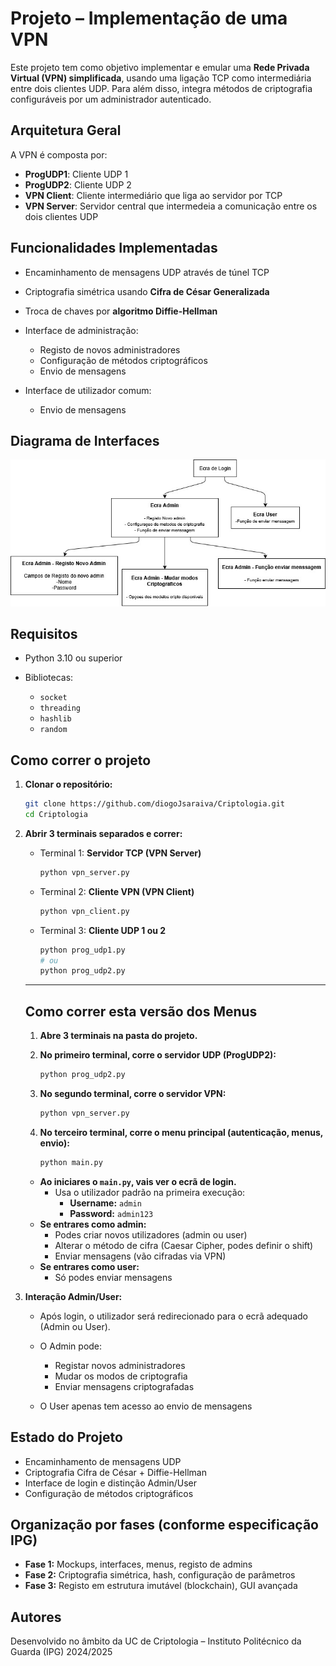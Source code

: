 # Projeto – Implementação de uma VPN

Este projeto tem como objetivo implementar e emular uma **Rede Privada Virtual (VPN) simplificada**, usando uma ligação TCP como intermediária entre dois clientes UDP. Para além disso, integra métodos de criptografia configuráveis por um administrador autenticado.

## Arquitetura Geral

A VPN é composta por:

* **ProgUDP1**: Cliente UDP 1
* **ProgUDP2**: Cliente UDP 2
* **VPN Client**: Cliente intermediário que liga ao servidor por TCP
* **VPN Server**: Servidor central que intermedeia a comunicação entre os dois clientes UDP

## Funcionalidades Implementadas

* Encaminhamento de mensagens UDP através de túnel TCP
* Criptografia simétrica usando **Cifra de César Generalizada**
* Troca de chaves por **algoritmo Diffie-Hellman**
* Interface de administração:

  * Registo de novos administradores
  * Configuração de métodos criptográficos
  * Envio de mensagens
* Interface de utilizador comum:

  * Envio de mensagens

## Diagrama de Interfaces

![Diagrama de ecrãs](./assets/diagrama_criptologia.jpeg)

## Requisitos

* Python 3.10 ou superior
* Bibliotecas:

  * `socket`
  * `threading`
  * `hashlib`
  * `random`

## Como correr o projeto

1. **Clonar o repositório:**

   ```bash
   git clone https://github.com/diogoJsaraiva/Criptologia.git
   cd Criptologia
   ```

2. **Abrir 3 terminais separados e correr:**

   * Terminal 1: **Servidor TCP (VPN Server)**

     ```bash
     python vpn_server.py
     ```

   * Terminal 2: **Cliente VPN (VPN Client)**

     ```bash
     python vpn_client.py
     ```

   * Terminal 3: **Cliente UDP 1 ou 2**

     ```bash
     python prog_udp1.py
     # ou
     python prog_udp2.py
     ```
    ---

    ## Como correr esta versão dos Menus

    1. **Abre 3 terminais na pasta do projeto.**

    2. **No primeiro terminal, corre o servidor UDP (ProgUDP2):**
        ```bash
        python prog_udp2.py
        ```

    3. **No segundo terminal, corre o servidor VPN:**
        ```bash
        python vpn_server.py
        ```

    4. **No terceiro terminal, corre o menu principal (autenticação, menus, envio):**
        ```bash
        python main.py
        ```

    - **Ao iniciares o `main.py`, vais ver o ecrã de login.**
        - Usa o utilizador padrão na primeira execução:
          - **Username:** `admin`
          - **Password:** `admin123`
    - **Se entrares como admin:**
        - Podes criar novos utilizadores (admin ou user)
        - Alterar o método de cifra (Caesar Cipher, podes definir o shift)
        - Enviar mensagens (vão cifradas via VPN)
    - **Se entrares como user:**
        - Só podes enviar mensagens


3. **Interação Admin/User:**

   * Após login, o utilizador será redirecionado para o ecrã adequado (Admin ou User).
   * O Admin pode:

     * Registar novos administradores
     * Mudar os modos de criptografia
     * Enviar mensagens criptografadas
   * O User apenas tem acesso ao envio de mensagens

## Estado do Projeto

* Encaminhamento de mensagens UDP
* Criptografia Cifra de César + Diffie-Hellman
* Interface de login e distinção Admin/User
* Configuração de métodos criptográficos

## Organização por fases (conforme especificação IPG)

* **Fase 1:** Mockups, interfaces, menus, registo de admins 
* **Fase 2:** Criptografia simétrica, hash, configuração de parâmetros 
* **Fase 3:** Registo em estrutura imutável (blockchain), GUI avançada 

## Autores

Desenvolvido no âmbito da UC de Criptologia – Instituto Politécnico da Guarda (IPG)
2024/2025

